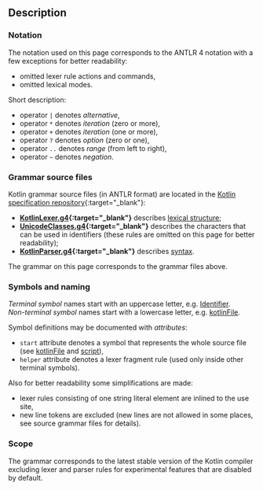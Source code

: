 ## Description

### Notation

The notation used on this page corresponds to the ANTLR 4 notation with a few exceptions for better readability:
- omitted lexer rule actions and commands,
- omitted lexical modes.

Short description:
- operator `|` denotes _alternative_,
- operator `*` denotes _iteration_ (zero or more),
- operator `+` denotes _iteration_ (one or more),
- operator `?` denotes _option_ (zero or one),
- operator `..` denotes _range_ (from left to right),
- operator `~` denotes _negation_.

### Grammar source files

Kotlin grammar source files (in ANTLR format) are located in the [Kotlin specification repository](https://github.com/Kotlin/kotlin-spec){:target="_blank"}:
- **[KotlinLexer.g4](https://github.com/Kotlin/kotlin-spec/tree/master/grammar/src/main/antlr/KotlinLexer.g4){:target="_blank"}** describes [lexical structure](#lexical-grammar);
- **[UnicodeClasses.g4](https://github.com/Kotlin/kotlin-spec/tree/master/grammar/src/main/antlr/UnicodeClasses.g4){:target="_blank"}** describes the characters that can be used in identifiers (these rules are omitted on this page for better readability);
- **[KotlinParser.g4](https://github.com/Kotlin/kotlin-spec/tree/master/grammar/src/main/antlr/KotlinParser.g4){:target="_blank"}** describes [syntax](#syntax-grammar).

The grammar on this page corresponds to the grammar files above.

### Symbols and naming

_Terminal symbol_ names start with an uppercase letter, e.g. [Identifier](#Identifier).<br>
_Non-terminal symbol_ names start with a lowercase letter, e.g. [kotlinFile](#kotlinFile).<br>

Symbol definitions may be documented with _attributes_:

- `start` attribute denotes a symbol that represents the whole source file (see [kotlinFile](#kotlinFile) and [script](#script)),
- `helper` attribute denotes a lexer fragment rule (used only inside other terminal symbols).

Also for better readability some simplifications are made:
- lexer rules consisting of one string literal element are inlined to the use site,
- new line tokens are excluded (new lines are not allowed in some places, see source grammar files for details).

### Scope

The grammar corresponds to the latest stable version of the Kotlin compiler excluding lexer and parser rules for experimental features that are disabled by default.